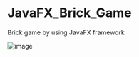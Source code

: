 # JavaFX_Brick_Game

Brick game by using JavaFX framework

![image](https://user-images.githubusercontent.com/81256755/159091192-324cee17-cba3-4c73-8dba-eef67a180c78.png)
